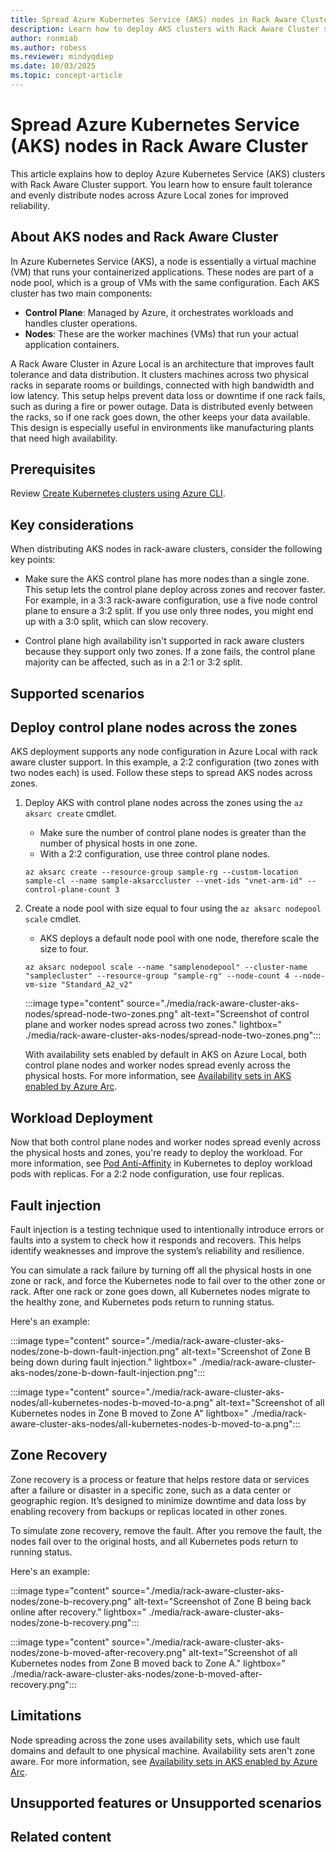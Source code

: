 ```yaml
---
title: Spread Azure Kubernetes Service (AKS) nodes in Rack Aware Cluster
description: Learn how to deploy AKS clusters with Rack Aware Cluster support to ensure fault tolerance and evenly distribute nodes across Azure Local zones.
author: ronmiab
ms.author: robess
ms.reviewer: mindyqdiep
ms.date: 10/03/2025
ms.topic: concept-article
---
```


# Spread Azure Kubernetes Service (AKS) nodes in Rack Aware Cluster

This article explains how to deploy Azure Kubernetes Service (AKS) clusters with Rack Aware Cluster support. You learn how to ensure fault tolerance and evenly distribute nodes across Azure Local zones for improved reliability.

## About AKS nodes and Rack Aware Cluster

In Azure Kubernetes Service (AKS), a node is essentially a virtual machine (VM) that runs your containerized applications. These nodes are part of a node pool, which is a group of VMs with the same configuration. Each AKS cluster has two main components:

- **Control Plane**: Managed by Azure, it orchestrates workloads and handles cluster operations.
- **Nodes**: These are the worker machines (VMs) that run your actual application containers.

A Rack Aware Cluster in Azure Local is an architecture that improves fault tolerance and data distribution. It clusters machines across two physical racks in separate rooms or buildings, connected with high bandwidth and low latency. This setup helps prevent data loss or downtime if one rack fails, such as during a fire or power outage. Data is distributed evenly between the racks, so if one rack goes down, the other keeps your data available. This design is especially useful in environments like manufacturing plants that need high availability.

## Prerequisites

Review [Create Kubernetes clusters using Azure CLI](azure/aks/aksarc/aks-create-clusters-cli).

## Key considerations

When distributing AKS nodes in rack-aware clusters, consider the following key points:

- Make sure the AKS control plane has more nodes than a single zone. This setup lets the control plane deploy across zones and recover faster. For example, in a 3:3 rack-aware configuration, use a five node control plane to ensure a 3:2 split. If you use only three nodes, you might end up with a 3:0 split, which can slow recovery.

- Control plane high availability isn't supported in rack aware clusters because they support only two zones. If a zone fails, the control plane majority can be affected, such as in a 2:1 or 3:2 split.

## Supported scenarios

## Deploy control plane nodes across the zones

AKS deployment supports any node configuration in Azure Local with rack aware cluster support. In this example, a 2:2 configuration (two zones with two nodes each) is used. Follow these steps to spread AKS nodes across zones.

1. Deploy AKS with control plane nodes across the zones using the `az aksarc create` cmdlet.
    - Make sure the number of control plane nodes is greater than the number of physical hosts in one zone.
    - With a 2:2 configuration, use three control plane nodes.

    ```azurecli
    az aksarc create --resource-group sample-rg --custom-location sample-cl --name sample-aksarccluster --vnet-ids "vnet-arm-id" --control-plane-count 3
    ```

2. Create a node pool with size equal to four using the `az aksarc nodepool scale` cmdlet.
    - AKS deploys a default node pool with one node, therefore scale the size to four.

    ```azurecli
    az aksarc nodepool scale --name "samplenodepool" --cluster-name "samplecluster" --resource-group "sample-rg" --node-count 4 --node-vm-size "Standard_A2_v2" 
    ```

    :::image type="content" source="./media/rack-aware-cluster-aks-nodes/spread-node-two-zones.png" alt-text="Screenshot of control plane and worker nodes spread across two zones." lightbox=" ./media/rack-aware-cluster-aks-nodes/spread-node-two-zones.png":::

    With availability sets enabled by default in AKS on Azure Local, both control plane nodes and worker nodes spread evenly across the physical hosts. For more information, see [Availability sets in AKS enabled by Azure Arc](/azure/aks/aksarc/aks-create-clusters-cli).

## Workload Deployment

Now that both control plane nodes and worker nodes spread evenly across the physical hosts and zones, you're ready to deploy the workload. For more information, see [Pod Anti-Affinity](https://kubernetes.io/docs/concepts/scheduling-eviction/assign-pod-node/#more-practical-use-cases) in Kubernetes to deploy workload pods with replicas. For a 2:2 node configuration, use four replicas.

## Fault injection

Fault injection is a testing technique used to intentionally introduce errors or faults into a system to check how it responds and recovers. This helps identify weaknesses and improve the system’s reliability and resilience.

You can simulate a rack failure by turning off all the physical hosts in one zone or rack, and force the Kubernetes node to fail over to the other zone or rack. After one rack or zone goes down, all Kubernetes nodes migrate to the healthy zone, and Kubernetes pods return to running status.

Here's an example:

:::image type="content" source="./media/rack-aware-cluster-aks-nodes/zone-b-down-fault-injection.png" alt-text="Screenshot of Zone B being down during fault injection." lightbox=" ./media/rack-aware-cluster-aks-nodes/zone-b-down-fault-injection.png":::

:::image type="content" source="./media/rack-aware-cluster-aks-nodes/all-kubernetes-nodes-b-moved-to-a.png" alt-text="Screenshot of all Kubernetes nodes in Zone B moved to Zone A" lightbox=" ./media/rack-aware-cluster-aks-nodes/all-kubernetes-nodes-b-moved-to-a.png":::

## Zone Recovery

Zone recovery is a process or feature that helps restore data or services after a failure or disaster in a specific zone, such as a data center or geographic region. It’s designed to minimize downtime and data loss by enabling recovery from backups or replicas located in other zones.

To simulate zone recovery, remove the fault. After you remove the fault, the nodes fail over to the original hosts, and all Kubernetes pods return to running status.

Here's an example:

:::image type="content" source="./media/rack-aware-cluster-aks-nodes/zone-b-recovery.png" alt-text="Screenshot of Zone B being back online after recovery." lightbox=" ./media/rack-aware-cluster-aks-nodes/zone-b-recovery.png":::

:::image type="content" source="./media/rack-aware-cluster-aks-nodes/zone-b-moved-after-recovery.png" alt-text="Screenshot of all Kubernetes nodes from Zone B moved back to Zone A." lightbox=" ./media/rack-aware-cluster-aks-nodes/zone-b-moved-after-recovery.png":::

## Limitations

Node spreading across the zone uses availability sets, which use fault domains and default to one physical machine. Availability sets aren't zone aware. For more information, see [Availability sets in AKS enabled by Azure Arc](/azure/aks/aksarc/availability-sets).

## Unsupported features or Unsupported scenarios

## Related content
